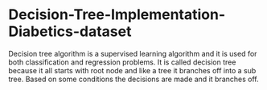 # Decision-Tree-Implementation-Diabetics-dataset
Decision tree algorithm is a supervised learning algorithm and it is used for both classification and regression problems. It is called decision tree because it all starts with root node and like a tree it branches off into a sub tree. Based on some conditions the decisions are made and it branches off.
